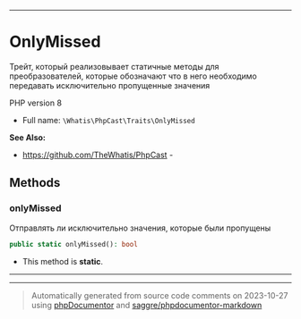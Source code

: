 ***

# OnlyMissed

Трейт, который реализовывает
статичные методы для
преобразователей, которые
обозначают что в него
необходимо передавать
исключительно пропущенные
значения

PHP version 8

* Full name: `\Whatis\PhpCast\Traits\OnlyMissed`

**See Also:**

* https://github.com/TheWhatis/PhpCast - 




## Methods


### onlyMissed

Отправлять ли исключительно значения,
которые были пропущены

```php
public static onlyMissed(): bool
```



* This method is **static**.







***

***
> Automatically generated from source code comments on 2023-10-27 using [phpDocumentor](http://www.phpdoc.org/) and [saggre/phpdocumentor-markdown](https://github.com/Saggre/phpDocumentor-markdown)


